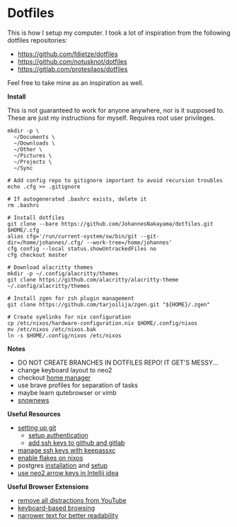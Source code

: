 # Dotfiles

This is how I setup my computer.
I took a lot of inspiration from the following dotfiles repositories:

* https://github.com/fdietze/dotfiles
* https://github.com/notusknot/dotfiles
* https://gitlab.com/protesilaos/dotfiles

Feel free to take mine as an inspiration as well.

**Install**

This is not guaranteed to work for anyone anywhere, nor is it supposed to.
These are just my instructions for myself.
Requires root user privileges.

```
mkdir -p \
  ~/Documents \
  ~/Downloads \
  ~/Other \
  ~/Pictures \
  ~/Projects \
  ~/Sync

# Add config repo to gitignore important to avoid recursion troubles
echo .cfg >> .gitignore

# If autogenerated .bashrc exists, delete it
rm .bashrc

# Install dotfiles
git clone --bare https://github.com/JohannesNakayama/dotfiles.git $HOME/.cfg
alias cfg='/run/current-system/sw/bin/git --git-dir=/home/johannes/.cfg/ --work-tree=/home/johannes'
cfg config --local status.showUntrackedFiles no
cfg checkout master

# Download alacritty themes
mkdir -p ~/.config/alacritty/themes
git clone https://github.com/alacritty/alacritty-theme ~/.config/alacritty/themes

# Install zgen for zsh plugin management
git clone https://github.com/tarjoilija/zgen.git "${HOME}/.zgen"

# Create symlinks for nix configuration
cp /etc/nixos/hardware-configuration.nix $HOME/.config/nixos
mv /etc/nixos /etc/nixos.bak
ln -s $HOME/.config/nixos /etc/nixos
```

**Notes**

* DO NOT CREATE BRANCHES IN DOTFILES REPO! IT GET'S MESSY...
* change keyboard layout to neo2
* checkout [home manager](https://nixos.wiki/wiki/Home_Manager)
* use brave profiles for separation of tasks
* maybe learn qutebrowser or vimb
* [snownews](https://github.com/msharov/snownews)

**Useful Resources**

* [setting up git](https://docs.github.com/en/get-started/quickstart/set-up-git)
    * [setup authentication](https://docs.github.com/en/authentication/connecting-to-github-with-ssh/generating-a-new-ssh-key-and-adding-it-to-the-ssh-agent)
    * [add ssh keys to github and gitlab](https://docs.github.com/en/authentication/connecting-to-github-with-ssh/adding-a-new-ssh-key-to-your-github-account)
* [manage ssh keys with keepassxc](https://ferrario.me/using-keepassxc-to-manage-ssh-keys/)
* [enable flakes on nixos](https://nixos-and-flakes.thiscute.world/nixos-with-flakes/nixos-with-flakes-enabled)
* postgres [installation](https://adamtheautomator.com/install-postgresql-on-a-ubuntu/) and [setup](https://www3.ntu.edu.sg/home/ehchua/programming/sql/PostgreSQL_GetStarted.html)
* [use neo2 arrow keys in Intellij idea](https://youtrack.jetbrains.com/issue/IDEA-256569#focus=Comments-27-4579814.0-0)

**Useful Browser Extensions**

* [remove all distractions from YouTube](https://unhook.app/)
* [keyboard-based browsing](https://chromewebstore.google.com/detail/vimium/dbepggeogbaibhgnhhndojpepiihcmeb?hl=de%2F)
* [narrower text for better readability](https://chromewebstore.google.com/detail/narrower/jfjaedekncgddegockpigkkpgkhaoljg?hl=de%2F)
